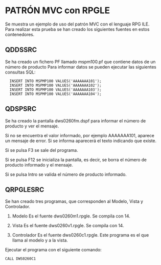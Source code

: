 # PATRÓN MVC con RPGLE

Se muestra un ejemplo de uso del patrón MVC con el lenguaje RPG ILE.
Para realizar esta prueba se han creado los siguientes fuentes en estos contenedores.

## QDDSSRC

Se ha creado un fichero PF llamado mspm100.pf que contiene datos de un número de producto
Para informar datos se pueden ejecutar las siguientes consultas SQL:

```
  INSERT INTO MSPMP100 VALUES('AAAAAAA101');
  INSERT INTO MSPMP100 VALUES('AAAAAAA102');
  INSERT INTO MSPMP100 VALUES('AAAAAAA103');
  INSERT INTO MSPMP100 VALUES('AAAAAAA104');
```

## QDSPSRC

Se ha creado la pantalla dws0260fm.dspf para informar el número de producto y ver el mensaje.

Si no se encuentra el valor informado, por ejemplo AAAAAAA101, aparece un mensaje de error. Si se informa aparecerá el texto indicando que existe.

Si se pulsa F3 se sale del programa.

Si se pulsa F12 se inicializa la pantalla, es decir, se borra el número de producto informado y el mensaje.

Si se pulsa Intro se valida el número de producto informado.

## QRPGLESRC

Se han creado tres programas, que corresponden al Modelo, Vista y Controlador.

1. Modelo
   Es el fuente dws0260m1.rpgle.
   Se compila con 14.

2. Vista
   Es el fuente dws0260v1.rpgle.
   Se compila con 14.

3. Controlador
   Es el fuente dws0260c1.rpgle.
   Este programa es el que llama al modelo y a la vista.

Ejecutar el programa con el siguiente comando:

```
CALL DWS0260C1
```
